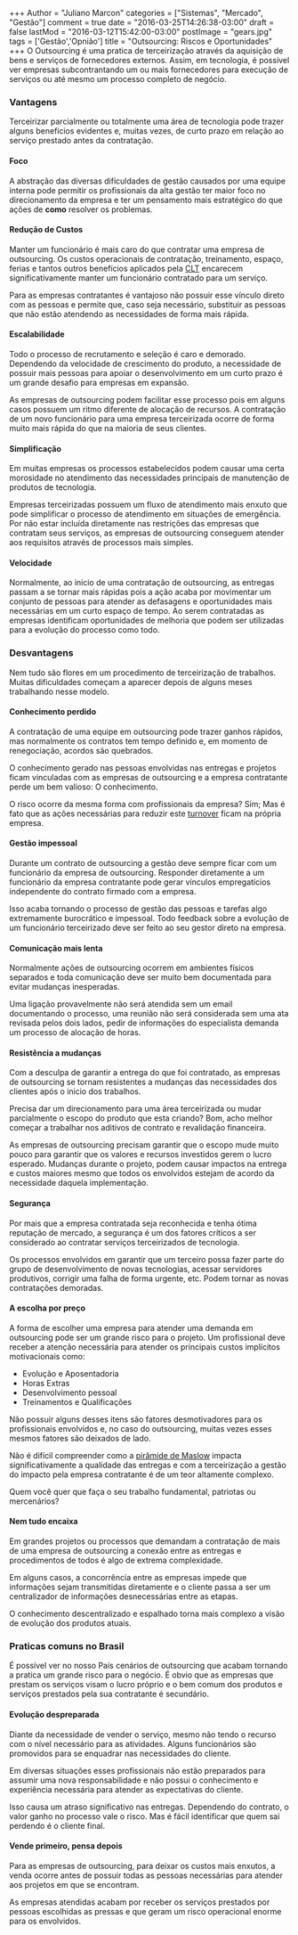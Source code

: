 +++
Author = "Juliano Marcon"
categories = ["Sistemas", "Mercado", "Gestão"]
comment = true
date = "2016-03-25T14:26:38-03:00"
draft = false
lastMod = "2016-03-12T15:42:00-03:00"
postImage = "gears.jpg"
tags = ['Gestão','Opnião']
title = "Outsourcing: Riscos e Oportunidades"
+++
O Outsourcing é uma pratica de terceirização através da aquisição de bens e serviços de fornecedores externos. Assim, em tecnologia, é possível ver empresas subcontrantando um ou mais fornecedores para execução de serviços ou até mesmo um processo completo de negócio.
<!--more-->

### Vantagens

Terceirizar parcialmente ou totalmente uma área de tecnologia pode trazer alguns benefícios evidentes e, muitas vezes, de curto prazo em relação ao serviço prestado antes da contratação.

#### Foco

A abstração das diversas dificuldades de gestão causados por uma equipe interna pode permitir os profissionais da alta gestão ter maior foco no direcionamento da empresa e ter um pensamento mais estratégico do que ações de **como** resolver os problemas.

#### Redução de Custos

Manter um funcionário é mais caro do que contratar uma empresa de outsourcing. Os custos operacionais de contratação, treinamento, espaço, ferias e tantos outros benefícios aplicados pela [CLT](http://www.planalto.gov.br/ccivil_03/decreto-lei/Del5452.htm) encarecem significativamente manter um funcionário contratado para um serviço.

Para as empresas contratantes é vantajoso não possuir esse vínculo direto com as pessoas e permite que, caso seja necessário, substituir as pessoas que não estão atendendo as necessidades de forma mais rápida.

#### Escalabilidade
Todo o processo de recrutamento e seleção é caro e demorado. Dependendo da velocidade de crescimento do produto, a necessidade de possuir mais pessoas para apoiar o desenvolvimento em um curto prazo é um grande desafio para empresas em expansão.

As empresas de outsourcing podem facilitar esse processo pois em alguns casos possuem um ritmo diferente de alocação de recursos. A contratação de um novo funcionário para uma empresa terceirizada ocorre de forma muito mais rápida do que na maioria de seus clientes.

#### Simplificação
Em muitas empresas os processos estabelecidos podem causar uma certa morosidade no atendimento das necessidades principais de manutenção de produtos de tecnologia.

Empresas terceirizadas possuem um fluxo de atendimento mais enxuto que pode simplificar o processo de atendimento em situações de emergência. Por não estar incluída diretamente nas restrições das empresas que contratam seus serviços, as empresas de outsourcing conseguem atender aos requisitos através de processos mais simples.

#### Velocidade
Normalmente, ao inicio de uma contratação de outsourcing, as entregas passam a se tornar mais rápidas pois a ação acaba por movimentar um conjunto de pessoas para atender as defasagens e oportunidades mais necessárias em um curto espaço de tempo. Ao serem contratadas as empresas identificam oportunidades de melhoria que podem ser utilizadas para a evolução do processo como todo.

### Desvantagens
Nem tudo são flores em um procedimento de terceirização de trabalhos. Muitas dificuldades começam a aparecer depois de alguns meses trabalhando nesse modelo.

#### Conhecimento perdido
A contratação de uma equipe em outsourcing pode trazer ganhos rápidos, mas normalmente os contratos tem tempo definido e, em momento de renegociação, acordos são quebrados.

O conhecimento gerado nas pessoas envolvidas nas entregas e projetos ficam vinculadas com as empresas de outsourcing e a empresa contratante perde um bem valioso: O conhecimento.

O risco ocorre da mesma forma com profissionais da empresa? Sim; Mas é fato que as ações necessárias para reduzir este [turnover](https://pt.wikipedia.org/wiki/Rotatividade_de_pessoal) ficam na própria empresa.

#### Gestão impessoal
Durante um contrato de outsourcing a gestão deve sempre ficar com um funcionário da empresa de outsourcing. Responder diretamente a um funcionário da empresa contratante pode gerar vínculos empregatícios independente do contrato firmado com a empresa.

Isso acaba tornando o processo de gestão das pessoas e tarefas algo extremamente burocrático e impessoal. Todo feedback sobre a evolução de um funcionário terceirizado deve ser feito ao seu gestor direto na empresa.

#### Comunicação mais lenta
Normalmente ações de outsourcing ocorrem em ambientes físicos separados e toda comunicação deve ser muito bem documentada para evitar mudanças inesperadas.

Uma ligação provavelmente não será atendida sem um email documentando o processo, uma reunião não será considerada sem uma ata revisada pelos dois lados, pedir de informações do especialista demanda um processo de alocação de horas.

#### Resistência a mudanças
Com a desculpa de garantir a entrega do que foi contratado, as empresas de outsourcing se tornam resistentes a mudanças das necessidades dos clientes após o inicio dos trabalhos.

Precisa dar um direcionamento para uma área terceirizada ou mudar parcialmente o escopo do produto que esta criando? Bom, acho melhor começar a trabalhar nos aditivos de contrato e revalidação financeira.

As empresas de outsourcing precisam garantir que o escopo mude muito pouco para garantir que os valores e recursos investidos gerem o lucro esperado. Mudanças durante o projeto, podem causar impactos na entrega e custos maiores mesmo que todos os envolvidos estejam de acordo da necessidade daquela implementação.

#### Segurança
Por mais que a empresa contratada seja reconhecida e tenha ótima reputação de mercado, a segurança é um dos fatores críticos a ser considerado ao contratar serviços terceirizados de tecnologia.

Os processos envolvidos em garantir que um terceiro possa fazer parte do grupo de desenvolvimento de novas tecnologias, acessar servidores produtivos, corrigir uma falha de forma urgente, etc. Podem tornar as novas contratações demoradas.

#### A escolha por preço
A forma de escolher uma empresa para atender uma demanda em outsourcing pode ser um grande risco para o projeto. Um profissional deve receber a atenção necessária para atender os principais custos implícitos motivacionais como:

- Evolução e Aposentadoria
- Horas Extras
- Desenvolvimento pessoal
- Treinamentos e Qualificações

Não possuir alguns desses itens são fatores desmotivadores para os profissionais envolvidos e, no caso do outsourcing, muitas vezes esses mesmos fatores são deixados de lado.

Não é difícil compreender como a [pirâmide de Maslow]( https://pt.wikipedia.org/wiki/Hierarquia_de_necessidades_de_Maslow) impacta significativamente a qualidade das entregas e com a terceirização a gestão do impacto pela empresa contratante é de um teor altamente complexo.

Quem você quer que faça o seu trabalho fundamental, patriotas ou mercenários?

#### Nem tudo encaixa
Em grandes projetos ou processos que demandam a contratação de mais de uma empresa de outsourcing a conexão entre as entregas e procedimentos de todos é algo de extrema complexidade.

Em alguns casos, a concorrência entre as empresas impede que informações sejam transmitidas diretamente e o cliente passa a ser um centralizador de informações desnecessárias entre as etapas.

O conhecimento descentralizado e espalhado torna mais complexo a visão de evolução dos produtos atuais.

### Praticas comuns no Brasil

É possível ver no nosso País cenários de outsourcing que acabam tornando a pratica um grande risco para o negócio. É obvio que as empresas que prestam os serviços visam o lucro próprio e o bem comum dos produtos e serviços prestados pela sua contratante é secundário.

#### Evolução despreparada
Diante da necessidade de vender o serviço, mesmo não tendo o recurso com o nível necessário para as atividades. Alguns funcionários são promovidos para se enquadrar nas necessidades do cliente.

Em diversas situações esses profissionais não estão preparados para assumir uma nova responsabilidade e não possui o conhecimento e experiência necessária para atender as expectativas do cliente.

Isso causa um atraso significativo nas entregas. Dependendo do contrato, o valor ganho no processo vale o risco. Mas é fácil identificar que quem sai perdendo é o cliente final.

#### Vende primeiro, pensa depois
Para as empresas de outsourcing, para deixar os custos mais enxutos, a venda ocorre antes de possuir todas as pessoas necessárias para atender aos projetos em que se encontram.

As empresas atendidas acabam por receber os serviços prestados por pessoas escolhidas as pressas e que geram um risco operacional enorme para os envolvidos.
